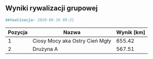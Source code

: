 ## Wyniki rywalizacji grupowej

```markdown
Aktualizacja: 2020-06-16 09:21
```

Pozycja | Nazwa | Wynik [km] |
------------ | -------------  | -------------
 1 |Ciosy Mocy aka Ostry Cień Mgły | 655.42 
 2 |Drużyna A | 567.51